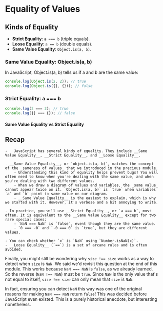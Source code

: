 # Equality of Values

## Kinds of Equality

- **Strict Equality**: `a === b` (triple equals).
- **Loose Equality**: `a == b` (double equals).
- **Same Value Equality**: `Object.is(a, b)`.

### Same Value Equality: Object.is(a, b)

In JavaScript, Object.is(a, b) tells us if a and b are the same value:

```js
console.log(Object.is(2, 2)); // true
console.log(Object.is({}, {})); // false
```

### Strict Equality: a === b

```js
console.log(2 === 2); // true
console.log({} === {}); // false
```

#### Same Value Equality vs Strict Equality

## Recap

    -   JavaScript has several kinds of equality. They include __Same Value Equality__, __Strict Equality__, and __Loose Equality__.

    - __Same Value Equality__, or `object.is(a, b)`, matches the concept of the _sameness of values_ that we introduced in the precious module.
        - Understanding this kind of equality helps prevent bugs! You will often need to know when you're dealing with the same value, and when you're dealing with two different values.
        - When we draw a diagram of values and variables, the _same value_ cannot appear twice on it. `Object.is(a, b)` is `true` when variables `a` and `b` point to same value on our diagram.
        - __Same Value Equality__ is the easiest to explain, which is why we started with it. However, it's verbose and a bit annoying to write.

    - In practice, you will use __Strict Equality__, or `a === b`, most often. It is equivalent to the __Same Value Equality__ except for two rare special cases:
        - `NaN === NaN` is `false`, event though they are the same value.
        - `0 === -0` and `-0 === 0` is `true`, but they are different values.

    - You can check whether `x` is `NaN` using `Number.isNaN(x)`.
    - __Loose Equality__ (`==`) is a set of arcane rules and is often avoided.

Finally, you might still be wondering why `size !== size` works as a way to detect when `size` is `NaN`. We said we'd revisit this question at the end of this module. This works because `NaN === NaN` is `false`, as we already learned. So the reverse (`NaN !== NaN`) must be `true`. Since `NaN` is the only value that's not equal to itself, `size !== size` can only mean that `size` is `NaN`.

In fact, ensuring you can detect `NaN` this way was one of the original reasons for making `NaN === NaN` return `false`! This was decided before JavaScript even existed. This is a purely historical anecdote, but interesting nonetheless.

